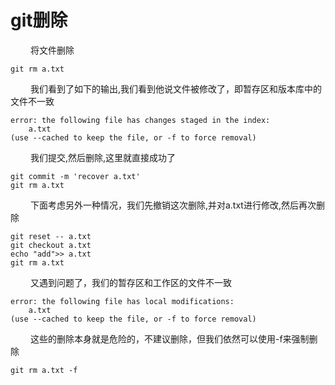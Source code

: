 
# git删除
&emsp;&emsp; 将文件删除
```
git rm a.txt
```
&emsp;&emsp; 我们看到了如下的输出,我们看到他说文件被修改了，即暂存区和版本库中的文件不一致
```
error: the following file has changes staged in the index:
    a.txt
(use --cached to keep the file, or -f to force removal)
```
&emsp;&emsp; 我们提交,然后删除,这里就直接成功了
```
git commit -m 'recover a.txt'
git rm a.txt
```

<!---more-->
&emsp;&emsp; 下面考虑另外一种情况，我们先撤销这次删除,并对a.txt进行修改,然后再次删除
```
git reset -- a.txt
git checkout a.txt
echo "add">> a.txt
git rm a.txt
```
&emsp;&emsp; 又遇到问题了，我们的暂存区和工作区的文件不一致
```
error: the following file has local modifications:
    a.txt
(use --cached to keep the file, or -f to force removal)
```
&emsp;&emsp; 这些的删除本身就是危险的，不建议删除，但我们依然可以使用-f来强制删除
```
git rm a.txt -f
```


